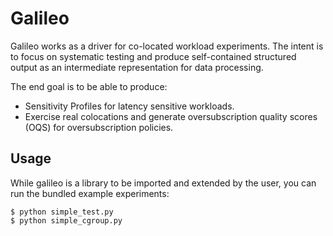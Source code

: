 # Galileo

Galileo works as a driver for co-located workload experiments.
The intent is to focus on systematic testing and produce self-contained structured output  as an intermediate representation for data processing.

The end goal is to be able to produce:
 - Sensitivity Profiles for latency sensitive workloads.
 - Exercise real colocations and generate oversubscription quality scores (OQS) for oversubscription policies.

## Usage

While galileo is a library to be imported and extended by the user, you can run the bundled example experiments:

```
$ python simple_test.py
$ python simple_cgroup.py
```
